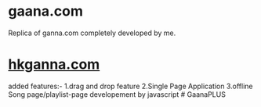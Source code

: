 # gaana.com
Replica of ganna.com completely developed by me.


<a href="https://hkgannaapp.herokuapp.com/"><h1>hkganna.com</h1></a>








added features:-
1.drag and drop feature
2.Single Page Application
3.offline Song page/playlist-page developement by javascript 
#   G a a n a P L U S  
 